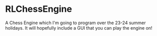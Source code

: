 # RLChessEngine
A Chess Engine which I'm going to program over the 23-24 summer holidays. It will hopefully include a GUI that you can play the engine on!
